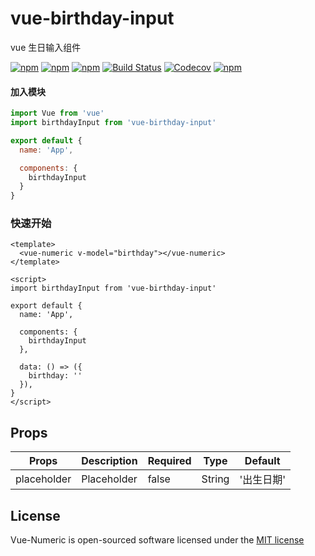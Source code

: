 # vue-birthday-input
vue 生日输入组件

[![npm](https://img.shields.io/npm/v/vue-birthday-input.svg)](https://www.npmjs.com/package/vue-birthday-input)
[![npm](https://img.shields.io/npm/dt/vue-birthday-input.svg)](https://www.npmjs.com/package/vue-birthday-input)
[![npm](https://img.shields.io/npm/dm/vue-birthday-input.svg)](https://www.npmjs.com/package/vue-birthday-input)
[![Build Status](https://travis-ci.org/kevinongko/vue-birthday-input.svg?branch=master)](https://travis-ci.org/kevinongko/vue-birthday-input)
[![Codecov](https://img.shields.io/codecov/c/github/kevinongko/vue-birthday-input.svg)](https://codecov.io/gh/kevinongko/vue-birthday-input)
[![npm](https://img.shields.io/npm/l/vue-birthday-input.svg)](http://opensource.org/licenses/MIT)


#### 加入模块
```js
import Vue from 'vue'
import birthdayInput from 'vue-birthday-input'

export default {
  name: 'App',

  components: {
    birthdayInput
  }
}
```

### 快速开始
```vue
<template>
  <vue-numeric v-model="birthday"></vue-numeric>
</template>

<script>
import birthdayInput from 'vue-birthday-input'

export default {
  name: 'App',

  components: {
    birthdayInput
  },

  data: () => ({
    birthday: ''
  }),
}
</script>
```

## Props
|Props|Description|Required|Type|Default|
|-----|-----------|--------|----|-------|
|placeholder|Placeholder|false|String|'出生日期'|

## License

Vue-Numeric is open-sourced software licensed under the [MIT license](http://opensource.org/licenses/MIT)